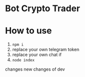 # Bot Crypto Trader

# How to use

1. `npm i`
2. replace your own telegram token
3. replace your own chat if 
4. `node index`

changes
new changes of dev

